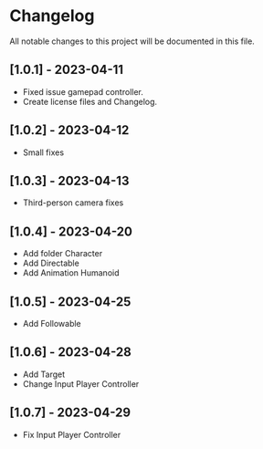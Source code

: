 # Changelog

All notable changes to this project will be documented in this file.

## [1.0.1] - 2023-04-11
- Fixed issue gamepad controller.
- Create license files and Changelog.

## [1.0.2] - 2023-04-12
- Small fixes

## [1.0.3] - 2023-04-13
- Third-person camera fixes

## [1.0.4] - 2023-04-20
- Add folder Character
- Add Directable
- Add Animation Humanoid

## [1.0.5] - 2023-04-25
- Add Followable

## [1.0.6] - 2023-04-28
- Add Target
- Change Input Player Controller

## [1.0.7] - 2023-04-29
- Fix Input Player Controller